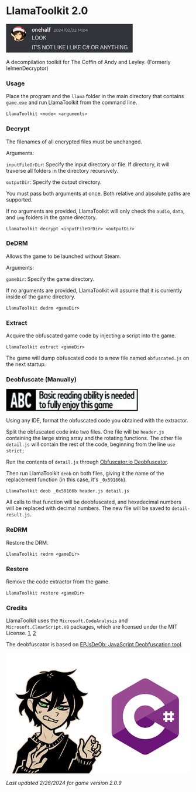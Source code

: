 
# LlamaToolkit 2.0

![tsunderecoded](/docs/tsun.png)

A decompilation toolkit for The Coffin of Andy and Leyley. (Formerly IelmenDecryptor)

### Usage

Place the program and the `llama` folder in the main directory that contains `game.exe` and run LlamaToolkit from the command line.

```
LlamaToolkit <mode> <arguments>
```

### Decrypt

The filenames of all encrypted files must be unchanged.

Arguments:

`inputFileOrDir`: Specify the input directory or file. If directory, it will traverse all folders in the directory recursively.

`outputDir`: Specify the output directory.

You must pass both arguments at once. Both relative and absolute paths are supported.

If no arguments are provided, LlamaToolkit will only check the `audio`, `data`, and `img` folders in the game directory.

```
LlamaToolkit decrypt <inputFileOrDir> <outputDir>
```

### DeDRM

Allows the game to be launched without Steam.

Arguments:

`gameDir`: Specify the game directory.

If no arguments are provided, LlamaToolkit will assume that it is currently inside of the game directory.

```
LlamaToolkit dedrm <gameDir>
```

### Extract

Acquire the obfuscated game code by injecting a script into the game.

```
LlamaToolkit extract <gameDir>
```

The game will dump obfuscated code to a new file named `obfuscated.js` on the next startup.

### Deobfuscate (Manually)

![abc](/docs/abc.png)

Using any IDE, format the obfuscated code you obtained with the extractor.

Split the obfuscated code into two files. One file will be `header.js` containing the large string array and the rotating functions. The other file `detail.js` will contain the rest of the code, beginning from the line `use strict;`

Run the contents of `detail.js` through [Obfuscator.io Deobfuscator](https://obf-io.deobfuscate.io/).

Then run LlamaToolkit `deob` on both files, giving it the name of the replacement function (in this case, it's `_0x59166b`).

```
LlamaToolkit deob _0x59166b header.js detail.js
```

All calls to that function will be deobfuscated, and hexadecimal numbers will be replaced with decimal numbers. The new file will be saved to `detail-result.js`.

### ReDRM

Restore the DRM.

```
LlamaToolkit redrm <gameDir>
```

### Restore

Remove the code extractor from the game.

```
LlamaToolkit restore <gameDir>
```

### Credits

LlamaToolkit uses the `Microsoft.CodeAnalysis` and `Microsoft.ClearScript.V8` packages, which are licensed under the MIT License. [1](https://github.com/dotnet/roslyn/blob/main/License.txt), [2](https://github.com/microsoft/ClearScript/blob/master/License.txt)

The deobfuscator is based on [EPJsDeOb: JavaScript Deobfuscation tool](https://github.com/surya-rakanta/EPJsDeOb).

![andrew](/docs/cs.png)

*Last updated 2/26/2024 for game version 2.0.9*